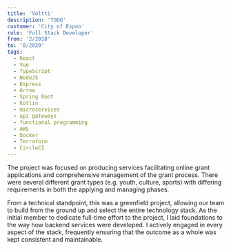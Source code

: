 ```yaml
---
title: 'Voltti'
description: 'TODO'
customer: 'City of Espoo'
role: 'Full Stack Developer'
from: '2/2018'
to: '8/2020'
tags:
  - React
  - Vue
  - TypeScript
  - NodeJS
  - Express
  - Arrow
  - Spring Boot
  - Kotlin
  - microservices
  - api gateways
  - functional programming
  - AWS
  - Docker
  - Terraform
  - CircleCI
---
```


The project was focused on producing services facilitating online grant applications and comprehensive management of the grant process. There were several different grant types (e.g. youth, culture, sports) with differing requirements in both the applying and managing phases.

From a technical standpoint, this was a greenfield project, allowing our team to build from the ground up and select the entire technology stack. As the initial member to dedicate full-time effort to the project, I laid foundations to the way how backend services were developed. I actively engaged in every aspect of the stack, frequently ensuring that the outcome as a whole was kept consistent and maintainable.
